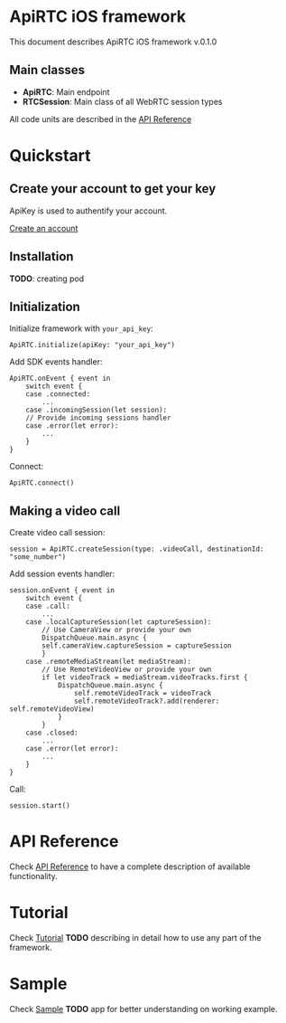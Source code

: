 # ApiRTC iOS framework
This document describes ApiRTC iOS framework v.0.1.0

## Main classes

* **ApiRTC**: Main endpoint
* **RTCSession**: Main class of all WebRTC session types

All code units are described in the [API Reference](http://docv2.apizee.com/sdk/ios/index.html)

# Quickstart

## Create your account to get your key

ApiKey is used to authentify your account.

[Create an account](https://apirtc.com/get-key/)

## Installation

**TODO**: creating pod

## Initialization


Initialize framework with `your_api_key`:

```
ApiRTC.initialize(apiKey: "your_api_key")
```

Add SDK events handler:

```
ApiRTC.onEvent { event in
    switch event {
    case .connected:
        ...
    case .incomingSession(let session):
    // Provide incoming sessions handler
    case .error(let error):
        ...
    }
}

```
Connect:

```
ApiRTC.connect()
```

## Making a video call

Create video call session:

```
session = ApiRTC.createSession(type: .videoCall, destinationId: "some_number")
```

Add session events handler:

```
session.onEvent { event in
    switch event {
    case .call:
        ...
    case .localCaptureSession(let captureSession):
        // Use CameraView or provide your own
        DispatchQueue.main.async {
        self.cameraView.captureSession = captureSession
        }
    case .remoteMediaStream(let mediaStream):
        // Use RemoteVideoView or provide your own
        if let videoTrack = mediaStream.videoTracks.first {
            DispatchQueue.main.async {
                self.remoteVideoTrack = videoTrack
                self.remoteVideoTrack?.add(renderer: self.remoteVideoView)
            }
        }
    case .closed:
        ...
    case .error(let error):
        ...
    }
}
```

Call:

```
session.start()
```


# API Reference

Check [API Reference](http://docv2.apizee.com/sdk/ios/index.html) to have a complete description of available functionality.

# Tutorial

Check [Tutorial](TODO) **TODO** describing in detail how to use any part of the framework.

# Sample

Check [Sample](TODO) **TODO** app for better understanding on working example.

